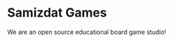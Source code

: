 # Samizdat Games

We are an open source educational board game studio!

<!---
samizdat-games/samizdat-games is a ✨ special ✨ repository because its `README.md` (this file) appears on your GitHub profile.
You can click the Preview link to take a look at your changes.
--->
